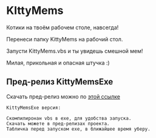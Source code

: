 # KIttyMems
Котики на твоём рабочем столе, навсегда!

Перенеси папку KittyMems на рабочий стол.

Запусти KittyMems.vbs и ты увидешь смешной мем!

Милая, прикольная и опасная штучка :)

## Пред-релиз KittyMemsExe
Скачать пред-релиз можно по [этой ссылке](https://github.com/Sergey0066/KIttyMems/releases/tag/KittyMemsExe)

```Deprecated
KittyMemsExe версия:

Скомпилиронан vbs в exe, для удобства запуска.
Скачать можете в пред-релизах проекта.
Табличка перед запуском exe, в ближайшее время уберу.
```
<!--Пользовательская документация-->
